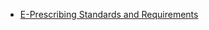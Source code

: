 - [E-Prescribing Standards and Requirements](https://www.cms.gov/medicare/regulations-guidance/electronic-prescribing/adopted-standard-and-transactions)
